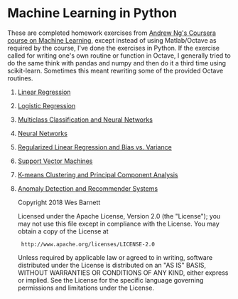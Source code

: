 # Machine Learning in Python

These are completed homework exercises from [Andrew Ng's Coursera
course on Machine
Learning](https://www.coursera.org/learn/machine-learning), except
instead of using Matlab/Octave as required by the course, I've done
the exercises in Python. If the exercise called for writing one's own
routine or function in Octave, I generally tried to do the same think
with pandas and numpy and then do it a third time using scikit-learn.
Sometimes this meant rewriting some of the provided Octave routines.

1. [Linear Regression](https://github.com/wesbarnett/MachineLearning/tree/master/ex1) 
2. [Logistic Regression](https://github.com/wesbarnett/MachineLearning/tree/master/ex2)
3. [Multiclass Classification and Neural Networks](https://github.com/wesbarnett/MachineLearning/tree/master/ex3)
4. [Neural Networks](https://github.com/wesbarnett/MachineLearning/tree/master/ex4)
5. [Regularized Linear Regression and Bias vs. Variance](https://github.com/wesbarnett/MachineLearning/tree/master/ex5)
6. [Support Vector Machines](https://github.com/wesbarnett/MachineLearning/tree/master/ex6)
7. [K-means Clustering and Principal Component Analysis](https://github.com/wesbarnett/MachineLearning/tree/master/ex7)
8. [Anomaly Detection and Recommender Systems](https://github.com/wesbarnett/MachineLearning/tree/master/ex8)

    Copyright 2018 Wes Barnett

    Licensed under the Apache License, Version 2.0 (the "License");
    you may not use this file except in compliance with the License.
    You may obtain a copy of the License at

        http://www.apache.org/licenses/LICENSE-2.0

    Unless required by applicable law or agreed to in writing, software
    distributed under the License is distributed on an "AS IS" BASIS,
    WITHOUT WARRANTIES OR CONDITIONS OF ANY KIND, either express or
    implied.
    See the License for the specific language governing permissions and
    limitations under the License.
